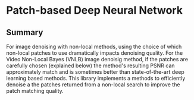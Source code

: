 
Patch-based Deep Neural Network
=====

Summary
-----

For image denoising with non-local methods, using the choice of which non-local patches to use dramatically impacts denoising quality. For the Video Non-Local Bayes (VNLB) image denoisig method, if the patches are carefully chosen (explained below) the method's resulting PSNR can approximately match and is sometimes better than state-of-the-art deep learning based methods. This library implements a methods to efficiently denoise a the patches returned from a non-local search to improve the patch matching quality. 

